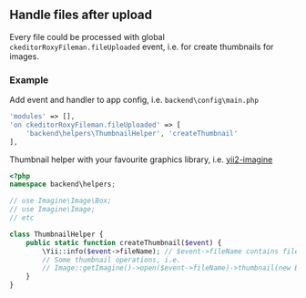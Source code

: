 Handle files after upload
---

Every file could be processed with global `ckeditorRoxyFileman.fileUploaded` event, i.e. for create thumbnails for images.

### Example

Add event and handler to app config, i.e. `backend\config\main.php`
```php
'modules' => [],
'on ckeditorRoxyFileman.fileUploaded' => [
    'backend\helpers\ThumbnailHelper', 'createThumbnail'
],
```

Thumbnail helper with your favourite graphics library, i.e. [yii2-imagine](https://github.com/yiisoft/yii2-imagine)
```php
<?php
namespace backend\helpers;

// use Imagine\Image\Box; 
// use Imagine\Image;
// etc

class ThumbnailHelper {
    public static function createThumbnail($event) {
        \Yii::info($event->fileName); // $event->fileName contains filesystem full path to file 
        // Some thumbnail operations, i.e.
        // Image::getImagine()->open($event->fileName)->thumbnail(new Box(600, 600))->save($event->fileName, ['quality' => 100]);
    }
}
```
